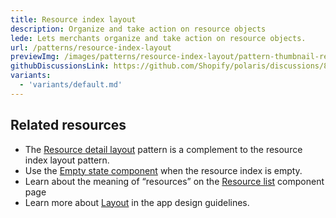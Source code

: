 ```yaml
---
title: Resource index layout
description: Organize and take action on resource objects
lede: Lets merchants organize and take action on resource objects.
url: /patterns/resource-index-layout
previewImg: /images/patterns/resource-index-layout/pattern-thumbnail-resource-index.png
githubDiscussionsLink: https://github.com/Shopify/polaris/discussions/8215
variants:
  - 'variants/default.md'
---
```


<Variants variants={frontmatter.variants} />

<Stack gap="400">

## Related resources

- The [Resource detail layout](/patterns/resource-details-layout) pattern is a complement to the resource index layout pattern.
- Use the [Empty state component](/components/layout-and-structure/empty-state) when the resource index is empty.
- Learn about the meaning of “resources” on the [Resource list](/components/lists/resource-list) component page
- Learn more about [Layout](https://shopify.dev/apps/design-guidelines/layout) in the app design guidelines.

</Stack>
